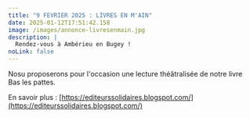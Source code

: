```yaml
---
title: "9 FEVRIER 2025 : LIVRES EN M'AIN"
date: 2025-01-12T17:51:42.158
image: /images/annonce-livresenmain.jpg
description: |
  Rendez-vous à Ambérieu en Bugey !
noLink: false
---
```

Nosu proposerons pour l'occasion une lecture théâtralisée de notre livre Bas les pattes.

En savoir plus : [https://editeurssolidaires.blogspot.com/](https://editeurssolidaires.blogspot.com/)

